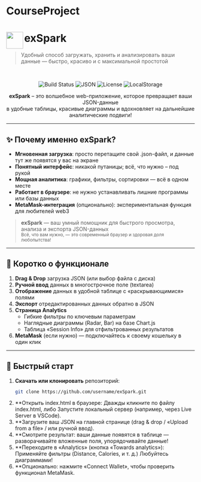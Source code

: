 # CourseProject

# <img src="https://user-images.githubusercontent.com/placeholder/logo.png" width="45" align="left" /> **exSpark**
>  Удобный способ загружать, хранить и анализировать ваши данные — быстро, красиво и с максимальной простотой

<br/>

<p align="center">
  <img src="https://img.shields.io/badge/Build-Passing-brightgreen?style=flat-square" alt="Build Status" />
  <img src="https://img.shields.io/badge/JSON-Supported-blue?style=flat-square" alt="JSON" />
  <img src="https://img.shields.io/badge/License-MIT-yellow?style=flat-square" alt="License" />
  <img src="https://img.shields.io/badge/LocalStorage-Enabled-green?style=flat-square" alt="LocalStorage" />
</p>

<p align="center">
  <b>exSpark</b> – это волшебное web-приложение, которое превращает ваши JSON-данные<br/>
  в удобные таблицы, красивые диаграммы и вдохновляет на дальнейшие аналитические подвиги!
</p>

---

## :sparkles: Почему именно exSpark?

- **Мгновенная загрузка**: просто перетащите свой .json-файл, и данные тут же появятся у вас на экране
- **Понятный интерфейс**: никакой путаницы; всё, что нужно – под рукой
- **Мощная аналитика**: графики, фильтры, сортировки — всё в одном месте
- **Работает в браузере**: не нужно устанавливать лишние программы или базы данных
- **MetaMask-интеграция** (опционально): экспериментальная функция для любителей web3

> **exSpark** — ваш умный помощник для быстрого просмотра, анализа и экспорта JSON-данных  
<sub>Всё, что вам нужно, — это современный браузер и здоровая доля любопытства!</sub>

---

## :mag_right: Коротко о функционале

1. **Drag & Drop** загрузка JSON (или выбор файла с диска)
2. **Ручной ввод** данных в многострочное поле (textarea)
3. **Отображение** данных в удобной таблице с «раскрывающимися» полями
4. **Экспорт** отредактированных данных обратно в JSON
5. **Страница Analytics**
    - Гибкие фильтры по ключевым параметрам
    - Наглядные диаграммы (Radar, Bar) на базе Chart.js
    - Таблица «Session Info» для отфильтрованных результатов
6. **MetaMask** (если нужно) — подключайтесь к своему кошельку в один клик

---

## :rocket: Быстрый старт

1. **Скачать или клонировать** репозиторий:
   ```bash
   git clone https://github.com/username/exSpark.git

2. **Открыть index.html в браузере:
Дважды кликните по файлу index.html, либо
Запустите локальный сервер (например, через Live Server в VSCode).
3. **Загрузите ваш JSON на главной странице (drag & drop / «Upload from a file» / или ручной ввод).
4. **Смотрите результат: ваши данные появятся в таблице — разворачивайте вложенные поля, упорядочивайте данные!
5. **Переходите в «Analytics» (кнопка «Towards analytics»):
Применяйте фильтры (Distance, Calories, и т. д.)
Любуйтесь диаграммами!
6. **Опционально: нажмите «Connect Wallet», чтобы проверить функционал MetaMask.
